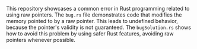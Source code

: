 This repository showcases a common error in Rust programming related to using raw pointers. The `bug.rs` file demonstrates code that modifies the memory pointed to by a raw pointer. This leads to undefined behavior, because the pointer's validity is not guaranteed. The `bugSolution.rs` shows how to avoid this problem by using safer Rust features, avoiding raw pointers whenever possible.